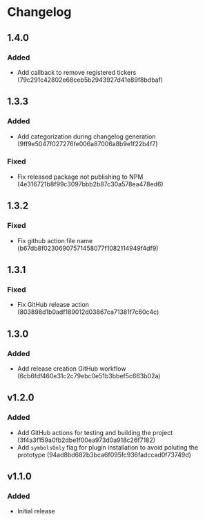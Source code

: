 # Changelog

## 1.4.0
### Added
- Add callback to remove registered tickers (79c291c42802e68ceb5b2943927d41e89f8bdbaf)

## 1.3.3
### Added
- Add categorization during changelog generation (9ff9e5047f027276fe006a87006a8b9e1f22b4f7)

### Fixed
- Fix released package not publishing to NPM (4e316721b8f99c3097bbb2b87c30a578ea478ed6)

## 1.3.2
### Fixed
- Fix github action file name (b67db8f02306907571458077f1082114949f4df9)

## 1.3.1
### Fixed
- Fix GitHub release action (803898d1b0adf189012d03867ca71381f7c60c4c)

## 1.3.0
### Added
- Add release creation GitHub workflow (6cb6fdf460e31c2c79ebc0e51b3bbef5c663b02a)

## v1.2.0
### Added
- Add GitHub actions for testing and building the project (3f4a3f159a0fb2dbe1f00ea973d0a918c26f7182)
- Add `symbolsOnly` flag for plugin installation to avoid poluting the prototype (94ad8bd682b3bca6f095fc936fadccad0f73749d)

## v1.1.0
### Added
- Initial release
